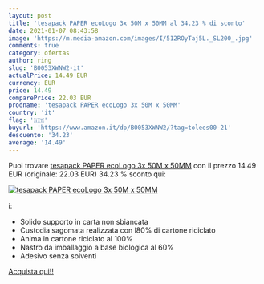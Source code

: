 ```yaml
---
layout: post
title: 'tesapack PAPER ecoLogo 3x 50M x 50MM al 34.23 % di sconto'
date: 2021-01-07 08:43:58
image: 'https://m.media-amazon.com/images/I/512ROyTaj5L._SL200_.jpg'
comments: true
category: ofertas
author: ring
slug: 'B0053XWNW2-it'
actualPrice: 14.49 EUR
currency: EUR
price: 14.49
comparePrice: 22.03 EUR
prodname: 'tesapack PAPER ecoLogo 3x 50M x 50MM'
country: 'it'
flag: '🇮🇹'
buyurl: 'https://www.amazon.it/dp/B0053XWNW2/?tag=tolees00-21'
descuento: '34.23'
average: '14.49'
---
```


Puoi trovare [tesapack PAPER ecoLogo 3x 50M x 50MM](https://www.amazon.it/dp/B0053XWNW2/?tag=tolees00-21) con il prezzo 14.49 EUR (originale: 22.03 EUR) 34.23 % sconto qui:

[![tesapack PAPER ecoLogo 3x 50M x 50MM](https://m.media-amazon.com/images/I/512ROyTaj5L._SL200_.jpg)](https://www.amazon.it/dp/B0053XWNW2/?tag=tolees00-21)

ℹ️:

- Solido supporto in carta non sbiancata
- Custodia sagomata realizzata con l80% di cartone riciclato
- Anima in cartone riciclato al 100%
- Nastro da imballaggio a base biologica al 60%
- Adesivo senza solventi

[Acquista qui!!](https://www.amazon.it/dp/B0053XWNW2/?tag=tolees00-21)
